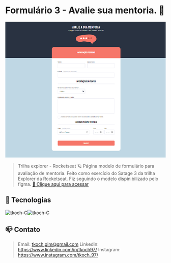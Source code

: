 # Formulário 3 - Avalie sua mentoria. 📝

![preview](/github/preview.png)

>Trilha explorer - Rocketseat 🪐
Página modelo de formulário para avaliação de mentoria. Feito como exercício do Satage 3 da trilha Explorer da Rocketseat.
Fiz seguindo o modelo dispinibilizado pelo figma.
[🔗 Clique aqui para acessar](https://tkoch97.github.io/mentoring_avaliation)

## 🔧 Tecnologias

<img align="center" alt="tkoch-C" height="30" width="40" src="https://cdn.jsdelivr.net/gh/devicons/devicon/icons/html5/html5-original.svg" /><img align="center" alt="tkoch-C" height="30" width="40" src="https://cdn.jsdelivr.net/gh/devicons/devicon/icons/css3/css3-original.svg" />



## 📪 Contato


>Email: tkoch.gim@gmail.com
>Linkedin: https://www.linkedin.com/in/tkoch97/
>Instagram: https://www.instagram.com/tkoch_97/